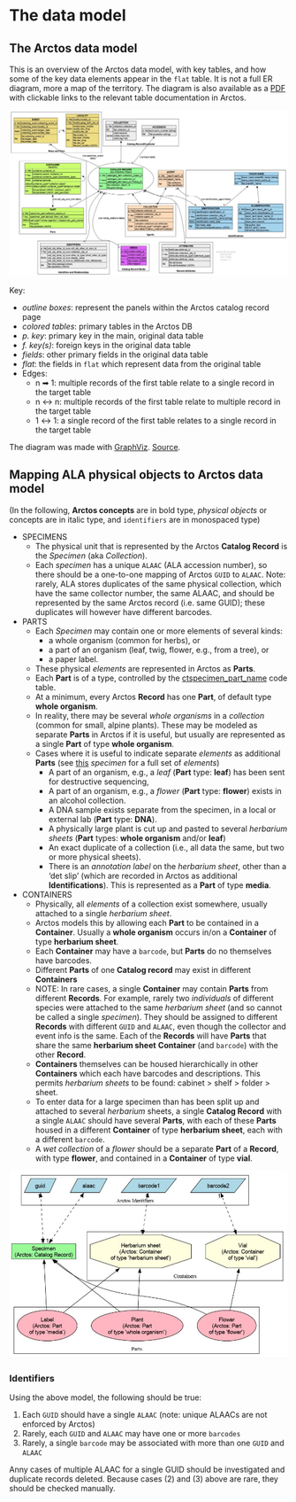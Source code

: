 # The data model

## The Arctos data model

This is an overview of the Arctos data model, with key tables, and how
some of the key data elements appear in the `flat` table. It is not a
full ER diagram, more a map of the territory. The diagram is also
available as a [PDF][1] with clickable links to the relevant table
documentation in Arctos.

![Arctos structure](img/data_model.jpg)

Key:

 * _outline boxes_: represent the panels within the Arctos catalog
   record page
 * _colored tables_: primary tables in the Arctos DB
 * _p. key_: primary key in the main, original data table
 * _f. key(s)_: foreign keys in the original data table
 * _fields_: other primary fields in the original data table
 * _flat_: the fields in `flat` which represent data from the original table
 * Edges:
    * n ➡ 1: multiple records of the first table relate to a single
      record in the target table
    * n ↔ n: multiple records of the first table relate to multiple
      record in the target table
    * 1 ↔ 1: a single record of the first table relates to a single
      record in the target table

The diagram was made with [GraphViz][2]. [Source](img/data_model.dot).

## Mapping ALA physical objects to Arctos data model

(In the following, **Arctos concepts** are in bold type, _physical
objects_ or concepts are in italic type, and `identifiers` are in
monospaced type)

 * SPECIMENS
    * The physical unit that is represented by the Arctos **Catalog Record**
      is the _Specimen_ (aka _Collection_). 
    * Each _specimen_ has a unique `ALAAC` (ALA accession number), so
      there should be a one-to-one mapping of Arctos `GUID` to
      `ALAAC`.  Note: rarely, ALA stores duplicates of the same
      physical collection, which have the same collector number, the
      same ALAAC, and should be represented by the same Arctos record
      (i.e. same GUID); these duplicates will however have different
      barcodes.
 * PARTS  
    * Each _Specimen_ may contain one or more elements of several
      kinds:
       * a whole organism (common for herbs), or 
       * a part of an organism (leaf, twig, flower, e.g., from a tree), or 
       * a paper label.
    * These physical _elements_ are represented in Arctos as
      **Parts**.
    * Each **Part** is of a type, controlled by the
      [ctspecimen_part_name][3] code table.
    * At a minimum, every Arctos **Record** has one **Part**, of
      default type **whole organism**.
    * In reality, there may be several _whole organisms_ in a
      _collection_ (common for small, alpine plants). These may be
      modeled as separate **Parts** in Arctos if it is useful, but
      usually are represented as a single **Part** of type **whole
      organism**.
    * Cases where it is useful to indicate separate _elements_ as
      additional **Parts** (see [this][4] _specimen_ for a full set of
      _elements_)
       * A part of an organism, e.g., a _leaf_ (**Part** type:
         **leaf**) has been sent for destructive sequencing,
       * A part of an organism, e.g., a _flower_ (**Part** type:
         **flower**) exists in an alcohol collection.
       * A DNA sample exists separate from the specimen, in a
         local or external lab (**Part** type: **DNA**).
       * A physically large plant is cut up and pasted to several
         _herbarium sheets_ (**Part** types: **whole organism** and/or
         **leaf**)
       * An exact duplicate of a collection (i.e., all data the same,
         but two or more physical sheets).
       * There is an _annotation label_ on the _herbarium sheet_, other
         than a ‘det slip’ (which are recorded in Arctos as additional
         **Identifications**). This is represented as a **Part** of
         type **media**.
 * CONTAINERS
    * Physically, all _elements_ of a collection exist somewhere,
      usually attached to a single _herbarium sheet_.
    * Arctos models this by allowing each **Part** to be contained in
      a **Container**. Usually a **whole organism** occurs in/on
      a **Container** of type **herbarium sheet**.
    * Each **Container** may have a `barcode`, but **Parts** do no
      themselves have barcodes.
    * Different **Parts** of one **Catalog record** may exist in
      different **Containers**
    * NOTE: In rare cases, a single **Container** may contain **Parts** 
      from different **Records**. For example, rarely two
      _individuals_ of different species were attached to the same _herbarium
      sheet_ (and so cannot be called a single _specimen_). They should be 
      assigned to different **Records** with different `GUID` and `ALAAC`,
      even though the collector and event info is the same. Each of 
      the **Records** will have **Parts** that share the same **herbarium 
      sheet** **Container** (and `barcode`) with the other **Record**.
    * **Containers** themselves can be housed hierarchically in 
      other **Containers** which each have barcodes and descriptions.
      This permits _herbarium sheets_ to be found:
      cabinet > shelf > folder > sheet.
    * To enter data for a large specimen than has been split up and
      attached to several _herbarium_ sheets, a single **Catalog
      Record** with a single `ALAAC` should have several **Parts**,
      with each of these **Parts** housed in a different **Container**
      of type **herbarium sheet**, each with a different `barcode`.
    * A _wet collection_ of a _flower_ should be a separate **Part**
      of a **Record**, with type **flower**, and contained in a
      **Container** of type **vial**.

![ALA mapping to Arctos structure](img/ala_model.jpg)

### Identifiers

Using the above model, the following should be true:

 1. Each `GUID` should have a single `ALAAC` (note: unique ALAACs are
    not enforced by Arctos)
 2. Rarely, each `GUID` and `ALAAC` may have one or more `barcodes`
 3. Rarely, a single `barcode` may be associated with more than one
   `GUID` and `ALAAC`

Anny cases of multiple ALAAC for a single GUID should be investigated
and duplicate records deleted. Because cases (2) and (3) above are
rare, they should be checked manually.

[1]: https://github.com/ALA-herbarium/documentation/raw/main/img/data_model.pdf
[2]: https://www.graphviz.org/
[3]: https://arctos.database.museum/info/ctDocumentation.cfm?table=ctspecimen_part_name
[4]: https://arctos.database.museum/guid/UAM:Herb:40073
